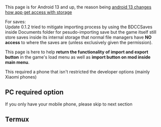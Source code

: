 This page is for Android 13 and up, the reason being [android 13 changes how app get access with storage](https://developer.android.com/about/versions/13/behavior-changes-13#granular-media-permissions)

For saves:  
Update 0.1.2 tried to mitigate importing process by using the BDCCSaves inside Documents folder for pesudo-importing save but the game itself still store saves inside its internal storage that normal file managers have **NO access** to where the saves are (unless exclusively given the permission).

This page is here to help **return the functionality of import and export button** in the game's load menu as well as **import button on mod inside main menu**.

This required a phone that isn't restricted the developer options (mainly Xiaomi phones)

## PC required option

If you only have your mobile phone, please skip to next section

## Termux